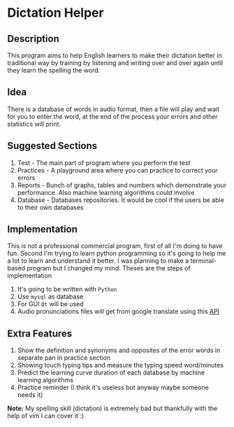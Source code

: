 # Dictation Helper

## Description 
This program aims to help English learners to make their dictation better in traditional way by training by listening and writing over and over again until they learn the spelling the word.

## Idea
There is a database of words in audio format, then a file will play and wait for you to enter the word, at the end of the process your errors and other statistics will print. 

## Suggested Sections

1. Test - The main part of program where you perform the test
2. Practices - A playground area where you can practice to correct your errors
3. Reports - Bunch of graphs, tables and numbers which demonstrate your performance. Also machine learning algorithms could involve
4. Database - Databases repositories. It would be cool if the users be able to their own databases


## Implementation
This is not a professional commercial program, first of all I'm doing to have fun. Second I'm trying to learn python programming so it's going to help me a lot to learn and understand it better. I was planning to make a terminal-based program but I changed my mind. Theses are the steps of implementation

1. It's going to be written with ```Python```
2. Use ```mysql``` as database
3. For GUI ```Qt``` will be used
4. Audio pronunciations files will get from google translate using this [API](https://dictionaryapi.dev/)

## Extra Features
1. Show the definition and synonyms and opposites of the error words in separate pan in practice section
2. Showing touch typing tips and measure the typing speed word/minutes 
3. Predict the learning curve duration of each database by machine learning algorithms
4. Practice reminder (I think it's useless but anyway maybe someone needs it)

**Note:** My spelling skill (dictation) is extremely bad but thankfully with the help of vim I can cover it :)
